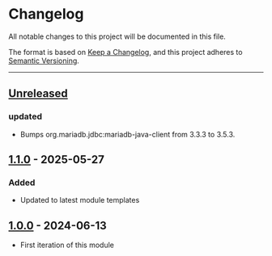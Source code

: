 # Changelog

All notable changes to this project will be documented in this file.

The format is based on [Keep a Changelog](https://keepachangelog.com/en/1.0.0/),
and this project adheres to [Semantic Versioning](https://semver.org/spec/v2.0.0.html).

* * *


## [Unreleased]

### updated

- Bumps org.mariadb.jdbc:mariadb-java-client from 3.3.3 to 3.5.3.

## [1.1.0] - 2025-05-27

### Added

- Updated to latest module templates

## [1.0.0] - 2024-06-13

- First iteration of this module

[Unreleased]: https://github.com/ortus-boxlang/bx-mariadb/compare/v1.1.0...HEAD

[1.1.0]: https://github.com/ortus-boxlang/bx-mariadb/compare/v1.0.0...v1.1.0

[1.0.0]: https://github.com/ortus-boxlang/bx-mariadb/compare/71b91f7b2dbc12e7de9fb13a4a769fce8fe4bfdd...v1.0.0
